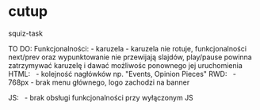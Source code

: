 # cutup
squiz-task

TO DO:
Funkcjonalności:
	- karuzela - karuzela nie rotuje, funkcjonalności next/prev oraz wypunktowanie nie przewijają slajdów, play/pause powinna zatrzymywać karuzelę i dawać możliwośc ponownego jej uruchomienia
HTML:
  - kolejność nagłówków np. "Events, Opinion Pieces"
RWD:
  - 768px - brak menu głównego, logo zachodzi na banner

JS:
  - brak obsługi funkcjonalności przy wyłączonym JS
